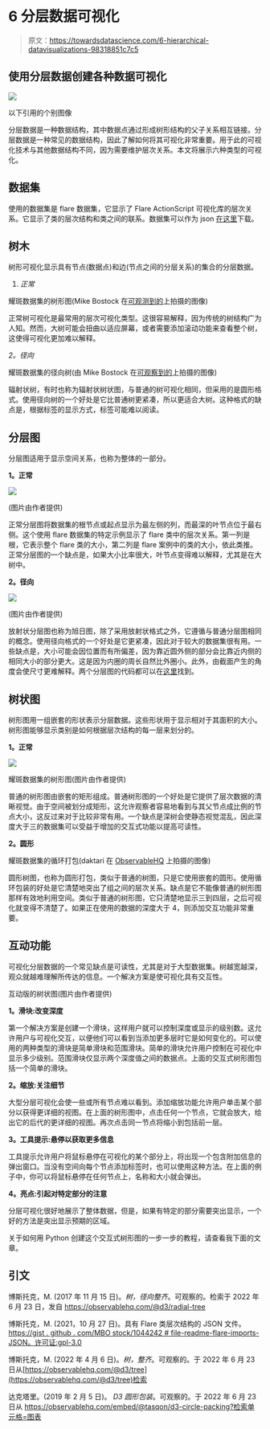 # 6 分层数据可视化

> 原文：<https://towardsdatascience.com/6-hierarchical-datavisualizations-98318851c7c5>

## 使用分层数据创建各种数据可视化

![](img/3df3618044ba342ab0d188b2ee896c4f.png)

以下引用的个别图像

分层数据是一种数据结构，其中数据点通过形成树形结构的父子关系相互链接。分层数据是一种常见的数据结构，因此了解如何将其可视化非常重要。用于此的可视化技术与其他数据结构不同，因为需要维护层次关系。本文将展示六种类型的可视化。

## **数据集**

使用的数据集是 flare 数据集，它显示了 Flare ActionScript 可视化库的层次关系。它显示了类的层次结构和类之间的联系。数据集可以作为 json [在这里](https://gist.github.com/mbostock/1044242#file-readme-flare-imports-json)下载。

## **树木**

树形可视化显示具有节点(数据点)和边(节点之间的分层关系)的集合的分层数据。

1.  *正常*

耀斑数据集的树形图(Mike Bostock 在[可观测到的](https://observablehq.com/@d3/tree)上拍摄的图像)

正常树可视化是最常用的层次可视化类型。这很容易解释，因为传统的树结构广为人知。然而，大树可能会扭曲以适应屏幕，或者需要添加滚动功能来查看整个树，这使得可视化更加难以解释。

*2。径向*

耀斑数据集的径向树(由 Mike Bostock 在[可观察到的](https://observablehq.com/@d3/radial-tree)上拍摄的图像)

辐射状树，有时也称为辐射状树状图，与普通的树可视化相同，但采用的是圆形格式。使用径向树的一个好处是它比普通树更紧凑，所以更适合大树。这种格式的缺点是，根据标签的显示方式，标签可能难以阅读。

## **分层图**

分层图适用于显示空间关系，也称为整体的一部分。

**1。正常**

![](img/fa6799ca299615c708c6312c0f6b54c5.png)

(图片由作者提供)

正常分层图将数据集的根节点或起点显示为最左侧的列，而最深的叶节点位于最右侧。这个使用 flare 数据集的特定示例显示了 flare 类中的层次关系。第一列是根，它表示整个 flare 类的大小，第二列是 flare 案例中的类的大小，依此类推。正常分层图的一个缺点是，如果大小比率很大，叶节点变得难以解释，尤其是在大树中。

**2。径向**

![](img/c0ed1266e870c92e408b2c414a17e03c.png)

(图片由作者提供)

放射状分层图也称为旭日图，除了采用放射状格式之外，它遵循与普通分层图相同的概念。使用径向格式的一个好处是它更紧凑，因此对于较大的数据集很有用。一些缺点是，大小可能会因位置而有所偏差，因为靠近圆外侧的部分会比靠近内侧的相同大小的部分更大。这是因为内圈的周长自然比外圈小。此外，由截面产生的角度会使尺寸更难解释。两个分层图的代码都可以在[这里](https://github.com/kruthik109/Data-Visualization/blob/main/Advanced-Visualizations/Layered-Diagram.ipynb)找到。

## **树状图**

树形图用一组嵌套的形状表示分层数据。这些形状用于显示相对于其面积的大小。树形图能够显示类别是如何根据层次结构的每一层来划分的。

**1。正常**

![](img/099ad48f0bf2f18cd7bf527fc4948aa5.png)

耀斑数据集的树形图(图片由作者提供)

普通的树形图由嵌套的矩形组成。普通树形图的一个好处是它提供了层次数据的清晰视觉。由于空间被划分成矩形，这允许观察者容易地看到与其父节点成比例的节点大小，这反过来对于比较非常有用。一个缺点是深树会使静态视觉混乱，因此深度大于三的数据集可以受益于增加的交互式功能以提高可读性。

**2。圆形**

耀斑数据集的循环打包(daktari 在 [ObservableHQ](https://observablehq.com/embed/@tasqon/d3-circle-packing?cells=chart) 上拍摄的图像)

圆形树图，也称为圆形打包，类似于普通的树图，只是它使用嵌套的圆形。使用循环包装的好处是它清楚地突出了组之间的层次关系。缺点是它不能像普通的树形图那样有效地利用空间。类似于普通的树形图，它只清楚地显示三到四层，之后可视化就变得不清楚了。如果正在使用的数据的深度大于 4，则添加交互功能非常重要。

## **互动功能**

可视化分层数据的一个常见缺点是可读性，尤其是对于大型数据集。树越宽越深，观众就越难理解所传达的信息。一个解决方案是使可视化具有交互性。

互动版的树状图(图片由作者提供)

**1。滑块:改变深度**

第一个解决方案是创建一个滑块，这样用户就可以控制深度或显示的级别数。这允许用户与可视化交互，以便他们可以看到当添加更多层时它是如何变化的。可以使用的两种类型的滑块是简单滑块和范围滑块。简单的滑块允许用户控制在可视化中显示多少级别。范围滑块仅显示两个深度值之间的数据点。上面的交互式树形图包括一个简单的滑块。

**2。缩放:关注细节**

大型分层可视化会使一些或所有节点难以看到。添加缩放功能允许用户单击某个部分以获得更详细的视图。在上面的树形图中，点击任何一个节点，它就会放大，给出它的后代的更详细的视图。再次点击同一节点将缩小到包括前一层。

**3。工具提示:悬停以获取更多信息**

工具提示允许用户将鼠标悬停在可视化的某个部分上，将出现一个包含附加信息的弹出窗口。当没有空间向每个节点添加标签时，也可以使用这种方法。在上面的例子中，你可以将鼠标悬停在任何节点上，名称和大小就会弹出。

**4。亮点:引起对特定部分的注意**

分层可视化很好地展示了整体数据，但是，如果有特定的部分需要突出显示，一个好的方法是突出显示预期的区域。

关于如何用 Python 创建这个交互式树形图的一步一步的教程，请查看我下面的文章。

</make-a-treemap-in-python-426cee6ee9b8>  

## 引文

博斯托克，M. (2017 年 11 月 15 日)。*树，径向整齐*。可观察的。检索于 2022 年 6 月 23 日，发自 https://observablehq.com/@d3/radial-tree

博斯托克，M. (2021，10 月 27 日)。具有 Flare 类层次结构的 JSON 文件。[https://gist . github . com/MBO stock/1044242 # file-readme-flare-imports-JSON。许可证:gpl-3.0](https://gist.github.com/mbostock/1044242#file-readme-flare-imports-json.)

博斯托克，M. (2022 年 4 月 6 日)。*树，整齐*。可观察的。于 2022 年 6 月 23 日从[https://observablehq.com/@d3/tree](https://observablehq.com/@d3/tree)检索

达克塔里。(2019 年 2 月 5 日)。 *D3 圆形包装*。可观察的。于 2022 年 6 月 23 日从 https://observablehq.com/embed/@tasqon/d3-circle-packing?检索单元格=图表